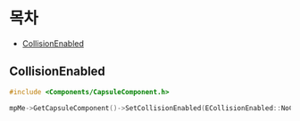# 목차

- [CollisionEnabled](#collisionenabled)

## CollisionEnabled

```cpp
#include <Components/CapsuleComponent.h>

mpMe->GetCapsuleComponent()->SetCollisionEnabled(ECollisionEnabled::NoCollision);
```